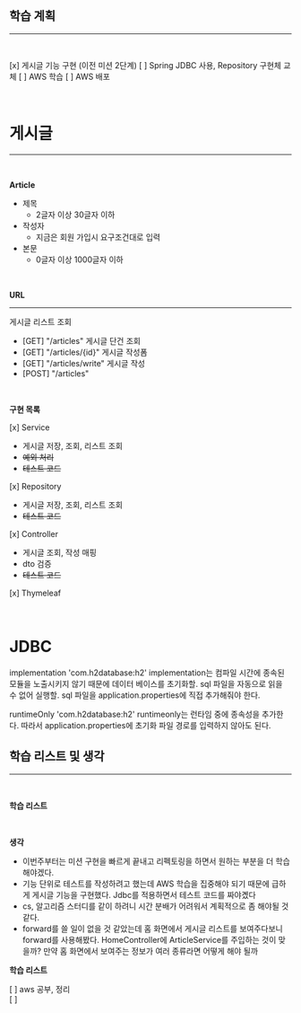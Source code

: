 ## 학습 계획

---

<br>

[x] 게시글 기능 구현 (이전 미션 2단계)
[ ] Spring JDBC 사용, Repository 구현체 교체
[ ] AWS 학습
[ ] AWS 배포


<br>

# 게시글

---

<br>

**Article**

- 제목  
  - 2글자 이상 30글자 이하  
- 작성자  
  - 지금은 회원 가입시 요구조건대로 입력  
- 본문  
  - 0글자 이상 1000글자 이하  

<br>

**URL**

---

게시글 리스트 조회
- [GET] "/articles"
  게시글 단건 조회
- [GET] "/articles/{id}"
  게시글 작성폼
- [GET] "/articles/write"
  게시글 작성
- [POST] "/articles"

<br>

**구현 목록**

[x] Service  
- 게시글 저장, 조회, 리스트 조회  
- ~~예외 처리~~  
- ~~테스트 코드~~  

[x] Repository  
- 게시글 저장, 조회, 리스트 조회  
- ~~테스트 코드~~  

[x] Controller  
- 게시글 조회, 작성 매핑  
- dto 검증  
- ~~테스트 코드~~  

[x] Thymeleaf  

<br>

# JDBC

implementation 'com.h2database:h2'
implementation는 컴파일 시간에 종속된 모듈을 노출시키지 않기 때문에 데이터 베이스를 초기화할. sql 파일을 자동으로 읽을 수 없어 실행할. sql 파일을 application.properties에 직접 추가해줘야 한다.

runtimeOnly 'com.h2database:h2'
runtimeonly는 런타임 중에 종속성을 추가한다. 따라서 application.properties에 초기화 파일 경로를 입력하지 않아도 된다.


## 학습 리스트 및 생각

---

<br>

**학습 리스트**


<br>

**생각**

- 이번주부터는 미션 구현을 빠르게 끝내고 리펙토링을 하면서 원하는 부분을 더 학습 해야겠다.  
- 기능 단위로 테스트를 작성하려고 했는데 AWS 학습을 집중해야 되기 때문에 급하게 게시글 기능을 구현했다. Jdbc를 적용하면서 테스트 코드를 짜야곘다  
- cs, 알고리즘 스터디를 같이 하려니 시간 분배가 어려워서 계획적으로 좀 해야될 것 같다.  
- forward를 쓸 일이 없을 것 같았는데 홈 화면에서 게시글 리스트를 보여주다보니 forward를 사용해봤다. 
HomeController에 ArticleService를 주입하는 것이 맞을까? 만약 홈 화면에서 보여주는 정보가 여러 종류라면 어떻게 해야 될까  

**학습 리스트**

[ ] aws 공부, 정리  
[ ] 